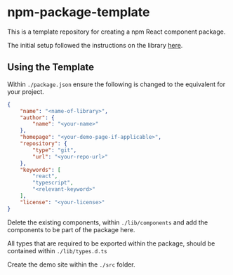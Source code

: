 # npm-package-template

This is a template repository for creating a npm React component package.

The initial setup followed the instructions on the library [here](https://dev.to/receter/how-to-create-a-react-component-library-using-vites-library-mode-4lma).

## Using the Template

Within `./package.json` ensure the following is changed to the equivalent for your project.

```json
{
    "name": "<name-of-library>",
    "author": {
        "name": "<your-name>"
    },
    "homepage": "<your-demo-page-if-applicable>",
    "repository": {
        "type": "git",
        "url": "<your-repo-url>"
    },
    "keywords": [
        "react",
        "typescript",
        "<relevant-keyword>"
    ],
    "license": "<your-license>"
}
```

Delete the existing components, within `./lib/components` and add the components to be part of the package here.

All types that are required to be exported within the package, should be contained within `./lib/types.d.ts`

Create the demo site within the `./src` folder.
